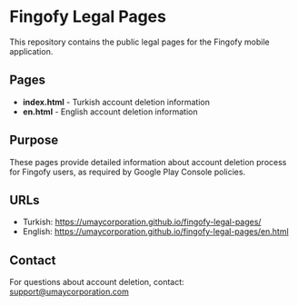 # Fingofy Legal Pages

This repository contains the public legal pages for the Fingofy mobile application.

## Pages

- **index.html** - Turkish account deletion information
- **en.html** - English account deletion information

## Purpose

These pages provide detailed information about account deletion process for Fingofy users, as required by Google Play Console policies.

## URLs

- Turkish: https://umaycorporation.github.io/fingofy-legal-pages/
- English: https://umaycorporation.github.io/fingofy-legal-pages/en.html

## Contact

For questions about account deletion, contact: support@umaycorporation.com
